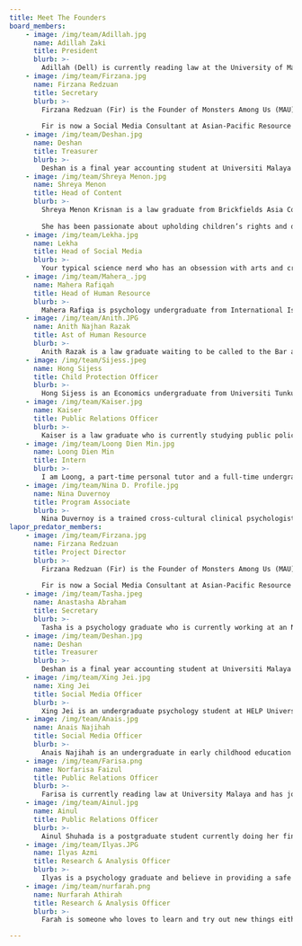```yaml
---
title: Meet The Founders
board_members: 
    - image: /img/team/Adillah.jpg
      name: Adillah Zaki
      title: President
      blurb: >-
        Adillah (Dell) is currently reading law at the University of Malaya (UM) and has ventured into her fair share of organisations including the Asian Law Students’ Association (ALSA) National Chapter Malaysia and HAKAM Youth to name a few. With said experience under her belt, she started off as a volunteer for Monsters Among Us’ (MAU) Lapor Predator initiative before being recruited as MAU’s Public Relations Officer. At present, she serves as MAU’s newly-elected president in the ongoing fight against child sexual abuse.
    - image: /img/team/Firzana.jpg
      name: Firzana Redzuan
      title: Secretary
      blurb: >-
        Firzana Redzuan (Fir) is the Founder of Monsters Among Us (MAU), a youth-led NGO that upholds children's rights and combats child sexual abuse. Currently, she functions as the secretary of the mainboard. 
        
        Fir is now a Social Media Consultant at Asian-Pacific Resource and Research Centre for Women (ARROW). She was admitted to the Bar in 2021 and she is currently enrolled in Diploma in Syariah and Practice at Universiti Teknologi MARA (UiTM) in pursuit of advocating for Muslim women and families in Malaysia. She has also been selected as P.097 Selayang representative for Dewan Muda Malaysia organised by UNDI18. 
    - image: /img/team/Deshan.jpg
      name: Deshan
      title: Treasurer
      blurb: >-
        Deshan is a final year accounting student at Universiti Malaya while pursuing his ICAEW qualification to be recognised as a chartered accountant. A long time admirer of Warren Buffet, he shares his financial knowledge on his small YouTube channel during his free time. Presently, he serves as the treasurer of MAU with the vision to create a safe environment for the young and upcoming generation to protect their rights by ensuring the sustainability and development of the organisation. 
    - image: /img/team/Shreya Menon.jpg
      name: Shreya Menon
      title: Head of Content
      blurb: >-
        Shreya Menon Krisnan is a law graduate from Brickfields Asia College where she obtained her law degree from University of London. In the past years, she has worked as a freelance writer while pursuing her law degree. She is waiting to actively pursue her Certificate of Legal Practice in Malaysia while volunteering with MAU. 
        
        She has been passionate about upholding children’s rights and dispelling educational inequality in Malaysia. Her work in Monsters Among Us revolves around creating educational content regarding Child Sexual Abuse and Sexual and Reproductive Health and Rights that could be used as a teaching guide for parents and educators as well as youth. 
    - image: /img/team/Lekha.jpg
      name: Lekha
      title: Head of Social Media
      blurb: >-
        Your typical science nerd who has an obsession with arts and crafts. She is currently a Chemistry undergraduate (duh!) Other than watching sunset and planting mints she also actively advocates for education inequality and is now working to pave a safer childhood together with MAU. She strongly believes that an inclusive, accepting and safer community is able to be formed through continuous advocacy and is aware of the positive impact social media has. Lekha also aims to use social media ethically to spread awareness.
    - image: /img/team/Mahera_.jpg
      name: Mahera Rafiqah
      title: Head of Human Resource
      blurb: >-
        Mahera Rafiqa is psychology undergraduate from International Islamic University Malaysia (IIUM) which believes we as a community need to have the motivation to protect our children who are vulnerable from harm and violence. She believes that doing advocacy is one of the way to rise awareness on Child Sexual Abuse. As a psychology student, she wants to know how motivation can impact a human being and what drives the human brain to take action. 
    - image: /img/team/Anith.JPG
      name: Anith Najhan Razak
      title: Ast of Human Resource
      blurb: >-
        Anith Razak is a law graduate waiting to be called to the Bar after completing her 9 months pupillage at a civil litigation firm. She graduated from International Islamic University Malaysia (IIUM) with a law degree and currently holds the position as Human Resource Officer 2. As she lives her mundane university life, she came across the opportunity to be a volunteer with MAU back in 2019 that consequently ticked one of her uni-life-bucket list. She grew fond of MAU and also believed in MAU’s cause thus wishing to help it be heard more in the community.
    - image: /img/team/Sijess.jpeg
      name: Hong Sijess
      title: Child Protection Officer
      blurb: >-
        Hong Sijess is an Economics undergraduate from Universiti Tunku Abdul Rahman (UTAR) passionate about Public Policy, Environmental Economics and Finance. Having started her volunteering journey at 13, she actively encourages her peers to take up youth volunteerism whenever the opportunity arises. Her primary role at MAU involves managing incoming cases and keeping MAU members well-informed about MAU’s Child Protection Policy. 
    - image: /img/team/Kaiser.jpg
      name: Kaiser
      title: Public Relations Officer
      blurb: >-
        Kaiser is a law graduate who is currently studying public policy analysis, with a special interest in transformative justice initiatives and queer affirmative policy. Having worked actively in educational industries and NGOs, they are keen on reinforcing pillars of sustainability through capacity building programmes with an intersectional and class-conscious focus. Currently, they operate as MAU’S public relations officer, determined to further feminist causes and increase access to justice for SA survivors. 
    - image: /img/team/Loong Dien Min.jpg
      name: Loong Dien Min
      title: Intern
      blurb: >-
        I am Loong, a part-time personal tutor and a full-time undergraduate in pursuit of a BA (Hons) International Relations with French. Above all else however, I consider myself an avid learner for life. Hobbies include lifting heavy weights overhead, climbing rocks/walls (with a rope!) and diving into dystopian literature.
    - image: /img/team/Nina D. Profile.jpg
      name: Nina Duvernoy
      title: Program Associate
      blurb: >-
        Nina Duvernoy is a trained cross-cultural clinical psychologist. The values of Humanity, Respect and Caring guide her practice. For the past 4 years, she has been working with several South East Asian NGOs and Social Enterprises providing support to marginalized communities. Her working experiences encompassed providing psychological support to refugees and asylum seekers, facilitating expressive arts workshops for vulnerable children and teenagers and more recently developing and implementing community-based programmes geared towards capacity building, awareness raising and volunteer engagement. Through her work, Nina aims to provide aid in empowering individuals and bringing communities together.
lapor_predator_members: 
    - image: /img/team/Firzana.jpg
      name: Firzana Redzuan
      title: Project Director
      blurb: >-
        Firzana Redzuan (Fir) is the Founder of Monsters Among Us (MAU), a youth-led NGO that upholds children's rights and combats child sexual abuse. Currently, she functions as the secretary of the mainboard. 
        
        Fir is now a Social Media Consultant at Asian-Pacific Resource and Research Centre for Women (ARROW). She was admitted to the Bar in 2021 and she is currently enrolled in Diploma in Syariah and Practice at Universiti Teknologi MARA (UiTM) in pursuit of advocating for Muslim women and families in Malaysia. She has also been selected as P.097 Selayang representative for Dewan Muda Malaysia organised by UNDI18. 
    - image: /img/team/Tasha.jpeg
      name: Anastasha Abraham
      title: Secretary
      blurb: >-
        Tasha is a psychology graduate who is currently working at an NGO. She has been a long-time volunteer for MAU and is very passionate about ensuring that all people are healthy physically, mentally and emotionally. She champions women empowerment and advocates for safer and healthier childhoods. These missions led her to involve herself with like-minded people and social causes. 
    - image: /img/team/Deshan.jpg
      name: Deshan
      title: Treasurer
      blurb: >-
        Deshan is a final year accounting student at Universiti Malaya while pursuing his ICAEW qualification to be recognised as a chartered accountant. A long time admirer of Warren Buffet, he shares his financial knowledge on his small YouTube channel during his free time. Presently, he serves as the treasurer of MAU with the vision to create a safe environment for the young and upcoming generation to protect their rights by ensuring the sustainability and development of the organisation. 
    - image: /img/team/Xing Jei.jpg
      name: Xing Jei
      title: Social Media Officer
      blurb: >-
        Xing Jei is an undergraduate psychology student at HELP University. She is a newcomer in design and marketing, but with a strong interest to learn more. She believes that messages spread are impactful regardless of their scale, hence she wants to use social media as a platform to raise awareness to more. 
    - image: /img/team/Anais.jpg
      name: Anais Najihah
      title: Social Media Officer
      blurb: >-
        Anais Najihah is an undergraduate in early childhood education at Management and Science University Shah Alam. Anais lives out her passion for developing children’s empowerment through studying early childhood education at MSU. Her drive in that matter also includes protecting children from harm and that is how she found herself in MAU. 
    - image: /img/team/Farisa.png
      name: Norfarisa Faizul
      title: Public Relations Officer
      blurb: >-
        Farisa is currently reading law at University Malaya and has joined the team early in 2021. She has always been passionate about children’s and women’s rights and is a firm believer that every voice matters. As a public relations officer, she is looking forward to working with all of you in making the world a safer place for children! & always remember to listen to what your child has to say :)
    - image: /img/team/Ainul.jpg
      name: Ainul
      title: Public Relations Officer
      blurb: >-
        Ainul Shuhada is a postgraduate student currently doing her final semester under school of Social Sciences in USM majoring in Public Administration.She has been active in NGO activities alongside with her father dealing with juvenile kids as well as providing aid monthly to the less fortunate families in Butterworth. As someone who loves engaging herself with the public, Ainul believes that her main priorities will always be about providing the best to the society by being a youth advocate.
    - image: /img/team/Ilyas.JPG
      name: Ilyas Azmi
      title: Research & Analysis Officer
      blurb: >-
        Ilyas is a psychology graduate and believe in providing a safe space for everyone especially for children and those alike. From creating the chatbot to now collecting data on what more can be done . He aims to create a system in which can prove to of help to society and further protects the children
    - image: /img/team/nurfarah.png
      name: Nurfarah Athirah
      title: Research & Analysis Officer
      blurb: >-
        Farah is someone who loves to learn and try out new things either from her curious nature or interest in something. This led her to participate in Lapor Predator despite not being used to the task before. Interestingly, she finds it oddly enjoyable to commit herself to it.Through her university days, she has had the opportunity to participate in research via her assistance in competitions, a different university organization or her time of doing her summer-course programme in her second-year as an undergraduate student. She hopes that her participation in this role will help her grasp better on the issues happening either through Lapor chatbot or matters that MAU has been trying to combat on so that she can assist her circles or public on their available rights and hopefully, it will encourage them to play an active role in curbing such issues

---
```

